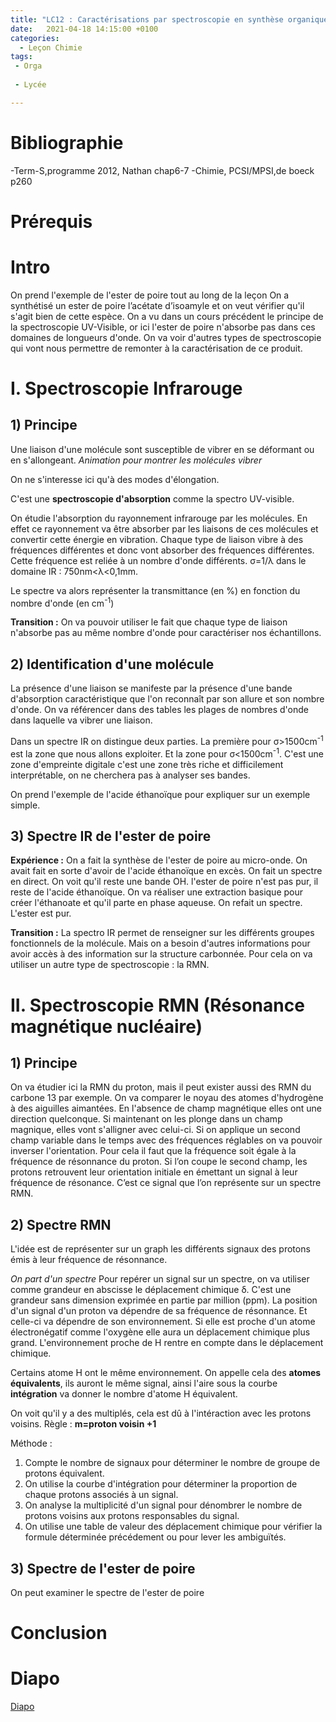 ```yaml
---
title: "LC12 : Caractérisations par spectroscopie en synthèse organique"
date:   2021-04-18 14:15:00 +0100
categories:
  - Leçon Chimie
tags:
 - Orga
 
 - Lycée

---
```

# Bibliographie 
-Term-S,programme 2012, Nathan chap6-7
-Chimie, PCSI/MPSI,de boeck p260
# Prérequis

# Intro
On prend l'exemple de l'ester de poire tout au long de la leçon
On a synthétisé un ester de poire l’acétate d’isoamyle et on veut vérifier qu'il s'agit bien de cette espèce. On a vu dans un cours précédent le principe de la spectroscopie UV-Visible, or ici l'ester de poire n'absorbe pas dans ces domaines de longueurs d'onde. On va voir d'autres types de spectroscopie qui vont nous permettre de remonter à la caractérisation de ce produit.

# I. Spectroscopie Infrarouge
## 1) Principe
Une liaison d'une molécule sont susceptible de vibrer en se déformant ou en s'allongeant. 
*Animation pour montrer les molécules vibrer*

On ne s'interesse ici qu'à des modes d'élongation.

C'est une **spectroscopie d'absorption** comme la spectro UV-visible.

On étudie l'absorption du rayonnement infrarouge par les molécules. En effet ce rayonnement va être absorber par les liaisons de ces molécules et convertir cette énergie en vibration. Chaque type de liaison vibre à des fréquences différentes et donc vont absorber des fréquences différentes. Cette fréquence est reliée à un nombre d'onde différents. &sigma;=1/&lambda; dans le domaine IR : 750nm<&lambda;<0,1mm.

Le spectre va alors représenter la transmittance (en %) en fonction du nombre d'onde (en cm<sup>-1</sup>)

**Transition :** On va pouvoir utiliser le fait que chaque type de liaison n'absorbe pas au même nombre d'onde pour caractériser nos échantillons.

## 2) Identification d'une molécule
La présence d'une liaison se manifeste par la présence d'une bande d'absorption caractéristique que l'on reconnaît par son allure et son nombre d'onde.
On va référencer dans des tables les plages de nombres d'onde dans laquelle va vibrer une liaison.


Dans un spectre IR on distingue deux parties. La première pour &sigma;>1500cm<sup>-1</sup> est la zone que nous allons exploiter. Et la zone pour &sigma;<1500cm<sup>-1</sup>. C'est une zone d'empreinte digitale c'est une zone très riche et difficilement interprétable, on ne cherchera pas à analyser ses bandes.

On prend l'exemple de l'acide éthanoïque pour expliquer sur un exemple simple.
## 3) Spectre IR de l'ester de poire

**Expérience :** On a fait la synthèse de l'ester de poire au micro-onde. On avait fait en sorte d'avoir de l'acide éthanoïque en excès. On fait un spectre en direct. On voit qu'il reste une bande OH. l'ester de poire n'est pas pur, il reste de l'acide éthanoïque. On va réaliser une extraction basique pour créer l'éthanoate et qu'il parte en phase aqueuse. On refait un spectre. L'ester est pur.

**Transition :** La spectro IR permet de renseigner sur les différents groupes fonctionnels de la molécule. Mais on a besoin d'autres informations pour avoir accès à des information sur la structure carbonnée. Pour cela on va utiliser un autre type de spectroscopie : la RMN.
# II. Spectroscopie RMN (Résonance magnétique nucléaire)
## 1) Principe
On va étudier ici la RMN du proton, mais il peut exister aussi des RMN du carbone 13 par exemple.
On va comparer le noyau des atomes d'hydrogène à des aiguilles aimantées. En l'absence de champ magnétique elles ont une direction quelconque. Si maintenant on les plonge dans un champ magnique, elles vont s'alligner avec celui-ci. Si on applique un second champ variable dans le temps avec des fréquences réglables on va pouvoir inverser l'orientation. Pour cela il faut que la fréquence soit égale à la fréquence de résonnance du proton. Si l’on coupe le second champ, les protons retrouvent leur orientation initiale en émettant un signal à leur fréquence de résonance. C’est ce signal que l’on représente sur un spectre RMN.

## 2) Spectre RMN
L'idée est de représenter sur un graph les différents signaux des protons émis à leur fréquence de résonnance.

*On part d'un spectre*
Pour repérer un signal sur un spectre, on va utiliser comme grandeur en abscisse le déplacement chimique &delta;. C'est une grandeur sans dimension exprimée en partie par million (ppm). La position d'un signal d'un proton va dépendre de sa fréquence de résonnance. Et celle-ci va dépendre de son environnement. Si elle est proche d'un atome électronégatif comme l'oxygène elle aura un déplacement chimique plus grand. L'environnement proche de H rentre en compte dans le déplacement chimique.

Certains atome H ont le même environnement. On appelle cela des **atomes équivalents**, ils auront le même signal, ainsi l'aire sous la courbe **intégration** va donner le nombre d'atome H équivalent.

On voit qu'il y a des multiplés, cela est dû à l'intéraction avec les protons voisins.
Règle : **m=proton voisin +1**

Méthode : 
1) Compte le nombre de signaux pour déterminer le nombre de groupe de protons équivalent.
2) On utilise la courbe d'intégration pour déterminer la proportion de chaque protons associés à un signal.
3) On analyse la multiplicité d'un signal pour dénombrer le nombre de protons voisins aux protons responsables du signal.
4) On utilise une table de valeur des déplacement chimique pour vérifier la formule déterminée précédement ou pour lever les ambiguïtés.


## 3) Spectre de l'ester de poire
On peut examiner le spectre de l'ester de poire
# Conclusion 

# Diapo
[Diapo](/assets/pdf/LC12.pdf)
